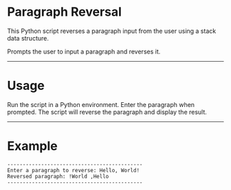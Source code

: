 # Paragraph Reversal

This Python script reverses a paragraph input from the user using a stack data structure.

Prompts the user to input a paragraph and reverses it.

---------------------------------------------------
# Usage

Run the script in a Python environment. Enter the paragraph when prompted. The script will reverse the paragraph and display the result.

---------------------------------------------------
# Example

```
--------------------------------------------
Enter a paragraph to reverse: Hello, World!
Reversed paragraph: !World ,Hello
--------------------------------------------
```
